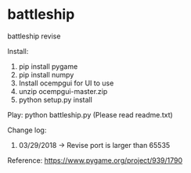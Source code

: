 # battleship
battleship revise

Install:
1. pip install pygame
2. pip install numpy
3. Install ocempgui for UI to use
4. unzip ocempgui-master.zip
5. python setup.py install

Play:
python battleship.py
(Please read readme.txt)

Change log:
1. 03/29/2018 -> Revise port is larger than 65535

Reference:
https://www.pygame.org/project/939/1790
